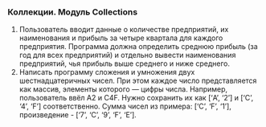 ### Коллекции. Модуль Collections
1. Пользователь вводит данные о количестве предприятий, их наименования и прибыль за четыре квартала для каждого предприятия. Программа должна определить среднюю прибыль (за год для всех предприятий) и отдельно вывести наименования предприятий, чья прибыль выше среднего и ниже среднего.
2. Написать программу сложения и умножения двух шестнадцатеричных чисел. При этом каждое число представляется как массив, элементы которого — цифры числа.
Например, пользователь ввёл A2 и C4F. Нужно сохранить их как [‘A’, ‘2’] и [‘C’, ‘4’, ‘F’] соответственно. Сумма чисел из примера: [‘C’, ‘F’, ‘1’], произведение - [‘7’, ‘C’, ‘9’, ‘F’, ‘E’].